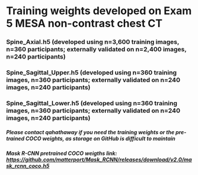 # Training weights developed on Exam 5 MESA non-contrast chest CT

### Spine_Axial.h5 (developed using n=3,600 training images, n=360 participants; externally validated on n=2,400 images, n=240 participants)

### Spine_Sagittal_Upper.h5 (developed using n=360 training images, n=360 participants; externally validated on n=240 images, n=240 participants)

### Spine_Sagittal_Lower.h5 (developed using n=360 training images, n=360 participants; externally validated on n=240 images, n=240 participants)

##### Please contact qahathaway if you need the training weights or the pre-trained COCO weights, as storage on GitHub is difficult to maintain

##### Mask R-CNN pretrained COCO weigths link: https://github.com/matterport/Mask_RCNN/releases/download/v2.0/mask_rcnn_coco.h5
